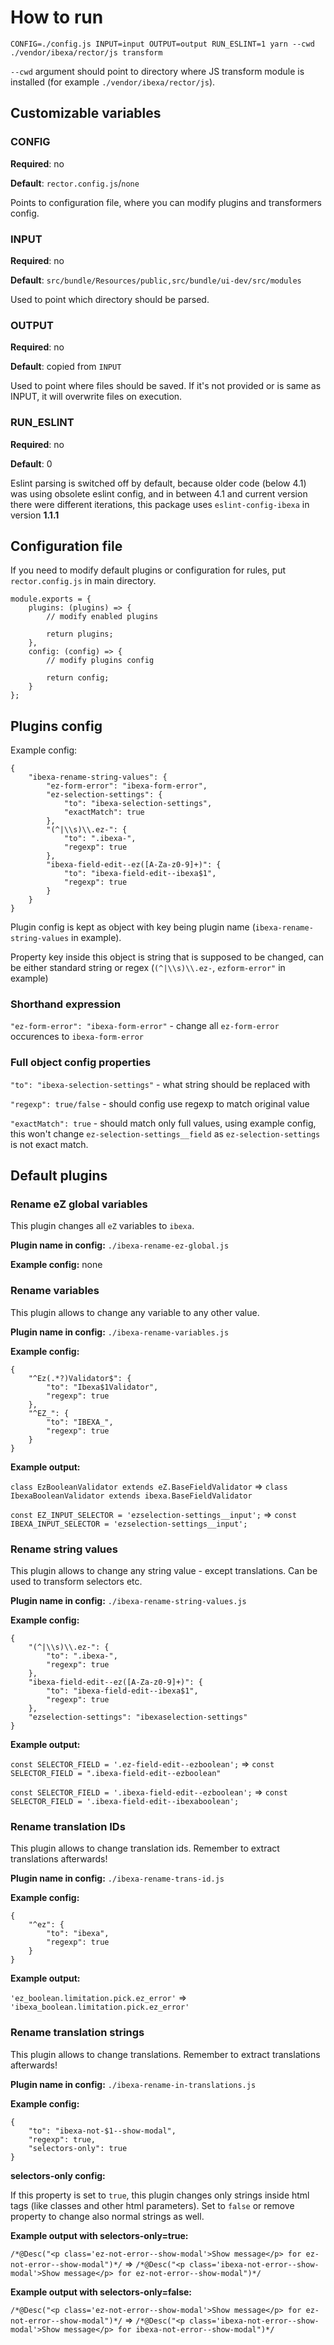 # How to run
```
CONFIG=./config.js INPUT=input OUTPUT=output RUN_ESLINT=1 yarn --cwd ./vendor/ibexa/rector/js transform
```
`--cwd` argument should point to directory where JS transform module is installed (for example `./vendor/ibexa/rector/js`).

## Customizable variables
### CONFIG
**Required**: no

**Default**: `rector.config.js`/`none`

Points to configuration file, where you can modify plugins and transformers config. 

### INPUT
**Required**: no

**Default**: `src/bundle/Resources/public,src/bundle/ui-dev/src/modules`

Used to point which directory should be parsed.

### OUTPUT
**Required**: no

**Default**: copied from `INPUT`

Used to point where files should be saved. If it's not provided or is same as INPUT, it will overwrite files on execution.

### RUN_ESLINT
**Required**: no

**Default**: 0

Eslint parsing is switched off by default, because older code (below 4.1) was using obsolete eslint config, and in between 4.1 and current version there were different iterations, this package uses `eslint-config-ibexa` in version **1.1.1**

## Configuration file
If you need to modify default plugins or configuration for rules, put `rector.config.js` in main directory.
```
module.exports = {
    plugins: (plugins) => {
        // modify enabled plugins

        return plugins;
    },
    config: (config) => {
        // modify plugins config

        return config;
    }
};
```

## Plugins config
Example config:
```
{
    "ibexa-rename-string-values": {
        "ez-form-error": "ibexa-form-error",
        "ez-selection-settings": {
            "to": "ibexa-selection-settings",
            "exactMatch": true
        },
        "(^|\\s)\\.ez-": {
            "to": ".ibexa-",
            "regexp": true
        },
        "ibexa-field-edit--ez([A-Za-z0-9]+)": {
            "to": "ibexa-field-edit--ibexa$1",
            "regexp": true
        }
    }
}
```
Plugin config is kept as object with key being plugin name (`ibexa-rename-string-values` in example).

Property key inside this object is string that is supposed to be changed, can be either standard string or regex (`(^|\\s)\\.ez-`, `ezform-error"` in example)

### Shorthand expression

`"ez-form-error": "ibexa-form-error"` - change all `ez-form-error` occurences to `ibexa-form-error`

### Full object config properties

`"to": "ibexa-selection-settings"` - what string should be replaced with

`"regexp": true/false` - should config use regexp to match original value

`"exactMatch": true` - should match only full values, using example config, this won't change `ez-selection-settings__field` as `ez-selection-settings` is not exact match.


## Default plugins
### Rename eZ global variables
This plugin changes all `eZ` variables to `ibexa`.

**Plugin name in config:** `./ibexa-rename-ez-global.js`

**Example config:** none

### Rename variables
This plugin allows to change any variable to any other value.

**Plugin name in config:** `./ibexa-rename-variables.js`

**Example config:**
```
{
    "^Ez(.*?)Validator$": {
        "to": "Ibexa$1Validator",
        "regexp": true
    },
    "^EZ_": {
        "to": "IBEXA_",
        "regexp": true
    }
}
```

**Example output:**

`class EzBooleanValidator extends eZ.BaseFieldValidator` => `class IbexaBooleanValidator extends ibexa.BaseFieldValidator`

`const EZ_INPUT_SELECTOR = 'ezselection-settings__input';` => `const IBEXA_INPUT_SELECTOR = 'ezselection-settings__input';`

### Rename string values
This plugin allows to change any string value - except translations. Can be used to transform selectors etc.

**Plugin name in config:** `./ibexa-rename-string-values.js`

**Example config:**
```
{
    "(^|\\s)\\.ez-": {
        "to": ".ibexa-",
        "regexp": true
    },
    "ibexa-field-edit--ez([A-Za-z0-9]+)": {
        "to": "ibexa-field-edit--ibexa$1",
        "regexp": true
    },
    "ezselection-settings": "ibexaselection-settings"
}
```

**Example output:**

`const SELECTOR_FIELD = '.ez-field-edit--ezboolean';` => `const SELECTOR_FIELD = ".ibexa-field-edit--ezboolean"`

`const SELECTOR_FIELD = '.ibexa-field-edit--ezboolean';` => `const SELECTOR_FIELD = '.ibexa-field-edit--ibexaboolean';`

### Rename translation IDs
This plugin allows to change translation ids. Remember to extract translations afterwards!

**Plugin name in config:** `./ibexa-rename-trans-id.js`

**Example config:**
```
{
    "^ez": {
        "to": "ibexa",
        "regexp": true
    }
}
```

**Example output:**

`'ez_boolean.limitation.pick.ez_error'` => `'ibexa_boolean.limitation.pick.ez_error'`

### Rename translation strings
This plugin allows to change translations. Remember to extract translations afterwards!

**Plugin name in config:** `./ibexa-rename-in-translations.js`

**Example config:**
```
{
    "to": "ibexa-not-$1--show-modal",
    "regexp": true,
    "selectors-only": true
}
```

**selectors-only config:** 

If this property is set to `true`, this plugin changes only strings inside html tags (like classes and other html parameters). Set to `false` or remove property to change also normal strings as well.

**Example output with selectors-only=true:**

`/*@Desc("<p class='ez-not-error--show-modal'>Show message</p> for ez-not-error--show-modal")*/` => `/*@Desc("<p class='ibexa-not-error--show-modal'>Show message</p> for ez-not-error--show-modal")*/`

**Example output with selectors-only=false:**

`/*@Desc("<p class='ez-not-error--show-modal'>Show message</p> for ez-not-error--show-modal")*/` => `/*@Desc("<p class='ibexa-not-error--show-modal'>Show message</p> for ibexa-not-error--show-modal")*/`